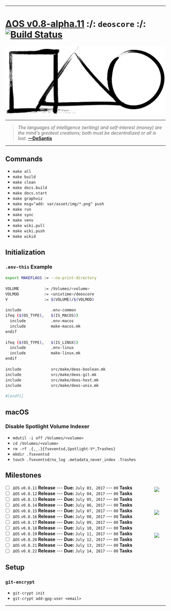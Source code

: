 [this:author:email]: # (atd@bitcoin.sh )
[this:author:name ]: # (Andrew DeSantis)

---

# [ΔOS v0.8-alpha.11][000] :/: `deoscore` :/: [![Build Status][001]][002]

[![self-header.jpg][003]](https://github.com/libdeos/deos-graphviz/wiki)

---

> *The languages of intelligence (writing) and self-interest (money) are the*
> *mind's greatest creations; both must be decentralized or all is lost.*
> **[—DeSantis][004]**

---

## Commands

* `make all`
* `make build`
* `make clean`
* `make docs.build`
* `make docs.start`
* `make graphviz`
* `make msg="add: var/asset/img/*.png" push`
* `make run`
* `make sync`
* `make venv`
* `make wiki.pull`
* `make wiki.push`
* `make wikid`

## Initialization

### `.env-this` Example

```bash
export MAKEFLAGS := --no-print-directory

VOLUME           := /Volumes/<volume>
VOLMOD           := <unixtime>/deoscore
V                := $(VOLUME)/$(VOLMOD)

include             .env-common
ifeq ($(OS_TYPE),   $(IS_MACOS))
  include           .env-macos
  include           make-macos.mk
endif

ifeq ($(OS_TYPE),   $(IS_LINUX))
  include           .env-linux
  include           make-linux.mk
endif

include             src/make/deos-boolean.mk
include             src/make/deos-git.mk
include             src/make/deos-host.mk
include             src/make/deos-unix.mk

#[endfi]
```

## macOS

### Disable Spotlight Volume Indexer

* `mdutil -i off /Volumes/<volume>`
* `cd /Volumes/<volume>`
* `rm -rf .{,_.}{fseventsd,Spotlight-V*,Trashes}`
* `mkdir .fseventsd`
* `touch .fseventsd/no_log .metadata_never_index .Trashes`

## Milestones

<a href="https://deoscore.metaptr.com"><img src="https://github.com/zerotier/ZeroTierOne/raw/master/artwork/AppIcon_87x87.png" align="right" hspace="20" vspace="6"></a>
* [ ] `ΔOS` `v0.8.11` **Release** --- **Due:** `July 03, 2017` --- `00` **Tasks**
* [ ] `ΔOS` `v0.8.12` **Release** --- **Due:** `July 04, 2017` --- `00` **Tasks**
* [ ] `ΔOS` `v0.8.13` **Release** --- **Due:** `July 05, 2017` --- `00` **Tasks**
* [ ] `ΔOS` `v0.8.14` **Release** --- **Due:** `July 06, 2017` --- `00` **Tasks**
* [ ] `ΔOS` `v0.8.15` **Release** --- **Due:** `July 07, 2017` --- `00` **Tasks**
<a href="https://deoscore.metaptr.com"><img src="https://github.com/zerotier/ZeroTierOne/raw/master/artwork/AppIcon_87x87.png" align="right" hspace="20" vspace="6"></a>
* [ ] `ΔOS` `v0.8.16` **Release** --- **Due:** `July 08, 2017` --- `00` **Tasks**
* [ ] `ΔOS` `v0.8.17` **Release** --- **Due:** `July 09, 2017` --- `00` **Tasks**
* [ ] `ΔOS` `v0.8.18` **Release** --- **Due:** `July 10, 2017` --- `00` **Tasks**
* [ ] `ΔOS` `v0.8.19` **Release** --- **Due:** `July 11, 2017` --- `00` **Tasks**
<a href="https://deoscore.metaptr.com"><img src="https://github.com/zerotier/ZeroTierOne/raw/master/artwork/AppIcon_87x87.png" align="right" hspace="20" vspace="6"></a>
* [ ] `ΔOS` `v0.8.20` **Release** --- **Due:** `July 12, 2017` --- `00` **Tasks**
* [ ] `ΔOS` `v0.8.21` **Release** --- **Due:** `July 13, 2017` --- `00` **Tasks**
* [ ] `ΔOS` `v0.8.22` **Release** --- **Due:** `July 14, 2017` --- `00` **Tasks**

## Setup

### `git-encrypt`

* `git-crypt init`
* `git-crypt add-gpg-user <email>`

---

[000]: https://libdeos.github.io/deos-graphviz/
[001]: https://travis-ci.org/libdeos/deos-graphviz.svg?branch=master
[002]: https://travis-ci.org/libdeos/deos-graphviz
[003]: var/assets/github/self-header-1499073266.png
[004]: https://twitter.com/desantis/status/795023340704595968
